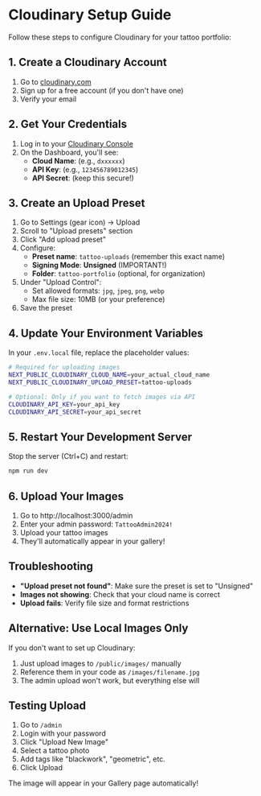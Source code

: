 # Cloudinary Setup Guide

Follow these steps to configure Cloudinary for your tattoo portfolio:

## 1. Create a Cloudinary Account

1. Go to [cloudinary.com](https://cloudinary.com)
2. Sign up for a free account (if you don't have one)
3. Verify your email

## 2. Get Your Credentials

1. Log in to your [Cloudinary Console](https://cloudinary.com/console)
2. On the Dashboard, you'll see:
   - **Cloud Name**: (e.g., `dxxxxxx`)
   - **API Key**: (e.g., `123456789012345`)
   - **API Secret**: (keep this secure!)

## 3. Create an Upload Preset

1. Go to Settings (gear icon) → Upload
2. Scroll to "Upload presets" section
3. Click "Add upload preset"
4. Configure:
   - **Preset name**: `tattoo-uploads` (remember this exact name)
   - **Signing Mode**: **Unsigned** (IMPORTANT!)
   - **Folder**: `tattoo-portfolio` (optional, for organization)
5. Under "Upload Control":
   - Set allowed formats: `jpg`, `jpeg`, `png`, `webp`
   - Max file size: 10MB (or your preference)
6. Save the preset

## 4. Update Your Environment Variables

In your `.env.local` file, replace the placeholder values:

```bash
# Required for uploading images
NEXT_PUBLIC_CLOUDINARY_CLOUD_NAME=your_actual_cloud_name
NEXT_PUBLIC_CLOUDINARY_UPLOAD_PRESET=tattoo-uploads

# Optional: Only if you want to fetch images via API
CLOUDINARY_API_KEY=your_api_key
CLOUDINARY_API_SECRET=your_api_secret
```

## 5. Restart Your Development Server

Stop the server (Ctrl+C) and restart:

```bash
npm run dev
```

## 6. Upload Your Images

1. Go to http://localhost:3000/admin
2. Enter your admin password: `TattooAdmin2024!`
3. Upload your tattoo images
4. They'll automatically appear in your gallery!

## Troubleshooting

- **"Upload preset not found"**: Make sure the preset is set to "Unsigned"
- **Images not showing**: Check that your cloud name is correct
- **Upload fails**: Verify file size and format restrictions

## Alternative: Use Local Images Only

If you don't want to set up Cloudinary:
1. Just upload images to `/public/images/` manually
2. Reference them in your code as `/images/filename.jpg`
3. The admin upload won't work, but everything else will

## Testing Upload
1. Go to `/admin`
2. Login with your password
3. Click "Upload New Image"
4. Select a tattoo photo
5. Add tags like "blackwork", "geometric", etc.
6. Click Upload

The image will appear in your Gallery page automatically!
